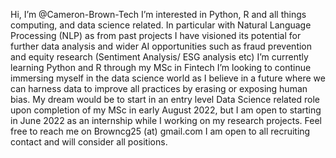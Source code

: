 Hi, I’m @Cameron-Brown-Tech
I’m interested in Python, R and all things computing, and data science related. In particular with Natural Language Processing (NLP) as from past projects I have visioned its potential for further data analysis and wider AI opportunities such as fraud prevention and equity research (Sentiment Analysis/ ESG analysis etc)
I’m currently learning Python and R through my MSc in Fintech
I’m looking to continue immersing myself in the data science world as I believe in a future where we can harness data to improve all practices by erasing or exposing human bias. My dream would be to start in an entry level Data Science related role upon completion of my MSc in early August 2022, but I am open to starting in June 2022 as an internship while I working on my research projects.
Feel free to reach me on Browncg25 (at) gmail.com
I am open to all recruiting contact and will consider all positions.

